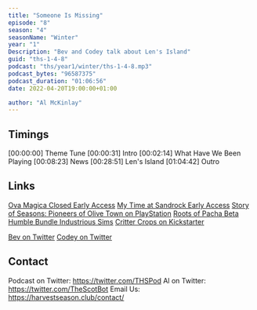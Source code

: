 ```yaml
---
title: "Someone Is Missing"
episode: "8"
season: "4"
seasonName: "Winter"
year: "1"
Description: "Bev and Codey talk about Len's Island"
guid: "ths-1-4-8"
podcast: "ths/year1/winter/ths-1-4-8.mp3"
podcast_bytes: "96587375"
podcast_duration: "01:06:56"
date: 2022-04-20T19:00:00+01:00

author: "Al McKinlay"
---
```


## Timings

[00:00:00] Theme Tune
[00:00:31] Intro
[00:02:14] What Have We Been Playing
[00:08:23] News
[00:28:51] Len's Island 
[01:04:42] Outro

## Links

[Ova Magica Closed Early Access](https://www.kickstarter.com/projects/claudiathedev/ova-magica/posts/3469531)
[My Time at Sandrock Early Access](https://twitter.com/MTaSandrock/status/1511372848404697093)
[Story of Seasons: Pioneers of Olive Town on PlayStation](https://twitter.com/marvelous_games/status/1512417632246382597)
[Roots of Pacha Beta](https://store.steampowered.com/news/app/1245560/view/3182364231123597095)
[Humble Bundle Industrious Sims](https://twitter.com/humble/status/1511765737429422080)
[Critter Crops on Kickstarter](https://www.kickstarter.com/projects/crittercrops/critter-crops-mystery-of-mullery-mansion)

[Bev on Twitter](https://twitter.com/bevgranger711)
[Codey on Twitter](https://twitter.com/codeymathis)

## Contact

Podcast on Twitter: https://twitter.com/THSPod
Al on Twitter: https://twitter.com/TheScotBot
Email Us: https://harvestseason.club/contact/
